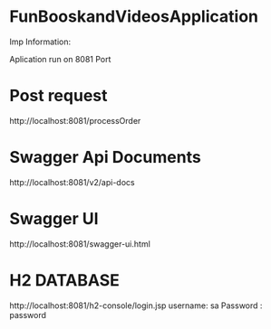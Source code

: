 # FunBooskandVideosApplication



Imp Information:

Aplication run on 8081 Port

# Post request
http://localhost:8081/processOrder

# Swagger Api Documents
http://localhost:8081/v2/api-docs

# Swagger UI
http://localhost:8081/swagger-ui.html

# H2 DATABASE
http://localhost:8081/h2-console/login.jsp
username: sa
Password : password

